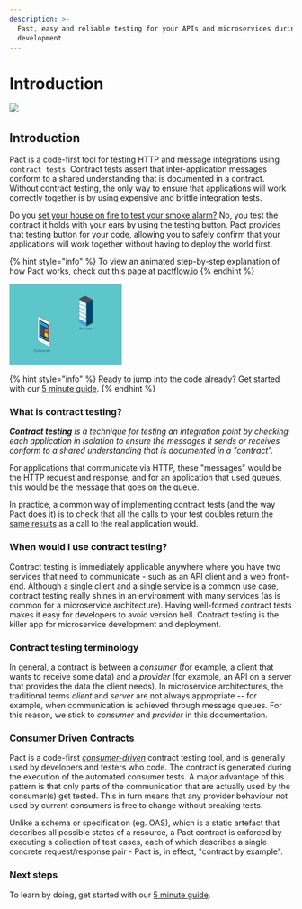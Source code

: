 ```yaml
---
description: >-
  Fast, easy and reliable testing for your APIs and microservices during
  development
---
```


# Introduction

![](.gitbook/assets/pact-logo.png)

## Introduction

Pact is a code-first tool for testing HTTP and message integrations using `contract tests`. Contract tests assert that inter-application messages conform to a shared understanding that is documented in a contract. Without contract testing, the only way to ensure that applications will work correctly together is by using expensive and brittle integration tests.

Do you [set your house on fire to test your smoke alarm?](https://dius.com.au/2014/05/19/simplifying-micro-service-testing-with-pacts/) No, you test the contract it holds with your ears by using the testing button. Pact provides that testing button for your code, allowing you to safely confirm that your applications will work together without having to deploy the world first.

{% hint style="info" %}
To view an animated step-by-step explanation of how Pact works, check out this page at [pactflow.io](https://pactflow.io/how-pact-works/?utm_source=ossdocs&utm_campaign=intro_animation)
{% endhint %}

![](.gitbook/assets/how-pact-works-preview.gif)

{% hint style="info" %}
Ready to jump into the code already? Get started with our [5 minute guide](5-minute-getting-started-guide.md).
{% endhint %}

### What is contract testing?

_**Contract testing** is a technique for testing an integration point by checking each application in isolation to ensure the messages it sends or receives conform to a shared understanding that is documented in a "contract"._

For applications that communicate via HTTP, these "messages" would be the HTTP request and response, and for an application that used queues, this would be the message that goes on the queue.

In practice, a common way of implementing contract tests \(and the way Pact does it\) is to check that all the calls to your test doubles [return the same results](https://martinfowler.com/bliki/ContractTest.html) as a call to the real application would.

### When would I use contract testing?

Contract testing is immediately applicable anywhere where you have two services that need to communicate - such as an API client and a web front-end. Although a single client and a single service is a common use case, contract testing really shines in an environment with many services \(as is common for a microservice architecture\). Having well-formed contract tests makes it easy for developers to avoid version hell. Contract testing is the killer app for microservice development and deployment.

### Contract testing terminology

In general, a contract is between a _consumer_ \(for example, a client that wants to receive some data\) and a _provider_ \(for example, an API on a server that provides the data the client needs\). In microservice architectures, the traditional terms _client_ and _server_ are not always appropriate -- for example, when communication is achieved through message queues. For this reason, we stick to _consumer_ and _provider_ in this documentation.

### Consumer Driven Contracts

Pact is a code-first [_consumer-driven_](http://martinfowler.com/articles/consumerDrivenContracts.html) contract testing tool, and is generally used by developers and testers who code. The contract is generated during the execution of the automated consumer tests. A major advantage of this pattern is that only parts of the communication that are actually used by the consumer\(s\) get tested. This in turn means that any provider behaviour not used by current consumers is free to change without breaking tests.

Unlike a schema or specification \(eg. OAS\), which is a static artefact that describes all possible states of a resource, a Pact contract is enforced by executing a collection of test cases, each of which describes a single concrete request/response pair - Pact is, in effect, "contract by example".

### Next steps

To learn by doing, get started with our [5 minute guide](5-minute-getting-started-guide.md).


